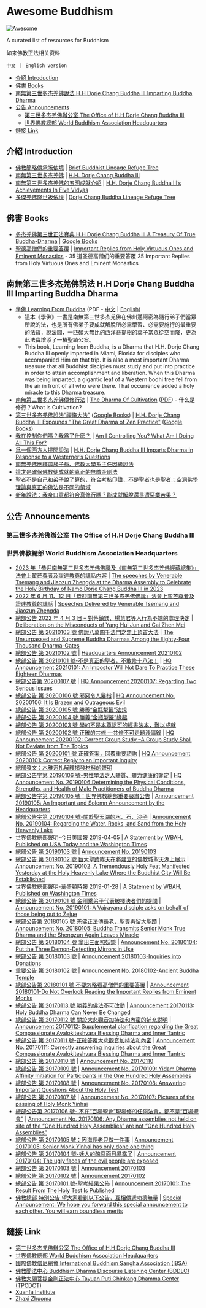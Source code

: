# Awesome Buddhism

[![Awesome](https://awesome.re/badge.svg)](https://awesome.re)

A curated list of resources for Buddhism

如来佛教正法相关资料

`中文 ｜ English version`

- [介紹 Introduction](#介紹-introduction)
- [佛書 Books](#佛書-books)
- [南無第三世多杰羌佛說法 H.H Dorje Chang Buddha III Imparting Buddha Dharma](#南無第三世多杰羌佛說法-hh-dorje-chang-buddha-iii-imparting-buddha-dharma)
- [公告 Announcements](#公告-announcements)
  - [第三世多杰羌佛辦公室 The Office of H.H Dorje Chang Buddha III](#第三世多杰羌佛辦公室-the-office-of-hh-dorje-chang-buddha-iii)
  - [世界佛教總部 World Buddhism Association Headquarters](#世界佛教總部-world-buddhism-association-headquarters)
- [鏈接 Link](#鏈接-link)

## 介紹 Introduction

- [佛教簡略傳承皈依境](https://www.wbahq.org/ch/%e4%bd%9b%e6%95%99%e7%b0%a1%e7%95%a5%e5%82%b3%e6%89%bf%e7%9a%88%e4%be%9d%e5%a2%83/) | [Brief Buddhist Lineage Refuge Tree](https://www.wbahq.org/brief-buddhist-lineage-refuge-tree/)
- [南無第三世多杰羌佛](https://www.wbahq.org/ch/hhdcb3/) | [H.H. Dorje Chang Buddha III](https://www.wbahq.org/fv/)
- [南無第三世多杰羌佛的五明成就介紹](https://www.wbahq.org/ch/fv/) | [H.H. Dorje Chang Buddha III’s
  Achievements In Five Vidyas](https://www.wbahq.org/fv/)
- [多傑羌佛降世皈依境](https://www.wbahq.org/ch/%e5%a4%9a%e6%9d%b0%e7%be%8c%e4%bd%9b%e9%99%8d%e4%b8%96%e7%9a%88%e4%be%9d%e5%a2%83/) | [Dorje Chang Buddha Lineage Refuge Tree](https://www.wbahq.org/dorje-chang-buddha-lineage-refuge-tree/)

## 佛書 Books

- [多杰羌佛第三世正法寶典 H.H Dorje Chang Buddha III A Treasury Of True Buddha-Dharma](https://www.sunmoonlight.org/book.htm) | [Google Books](https://www.google.com.my/books/edition/%E5%A4%9A%E6%9D%B0%E7%BE%8C%E4%BD%9B%E7%AC%AC%E4%B8%89%E4%B8%96%E6%AD%A3%E6%B3%95%E5%AF%B6%E5%85%B8_H_H_Do/ScP1DwAAQBAJ?gbpv=1)
- [聖德高僧們的重要答覆](https://www.wbahq.org/ch/35-answers/) | [Important Replies from Holy Virtuous Ones and Eminent Monastics](https://www.wbahq.org/35-answers/) - 35 道圣德高僧们的重要答覆 35 Important Replies from Holy Virtuous Ones and Eminent Monastics

## 南無第三世多杰羌佛說法 H.H Dorje Chang Buddha III Imparting Buddha Dharma

- [學佛 Learning From Buddha](https://www.hhdcb3office.org/html/information/learningfrombuddha.html) (PDF - [中文](https://www.hhdcb3office.org/pdf/Information/LearningfromBuddhaFINALVersionCH.pdf) | [English](https://www.hhdcb3office.org/pdf/Information/LearningfromBuddhaFINALVersionEN.pdf))
  - 這本《學佛》一書是南無第三世多杰羌佛在佛州邁阿密為隨行弟子們當眾所說的法，也是所有佛弟子要成就解脫所必需學習、必需要施行的最重要的法寶，說法間，一匹碩大無比的西洋菩提樹的葉子當眾從空而降，更為此法寶增添了一樁聖蹟公案。
  - This book, Learning from Buddha, is a Dharma that H.H. Dorje Chang Buddha III openly imparted in Miami, Florida for disciples who accompanied Him on that trip. It is also a most important Dharma treasure that all Buddhist disciples must study and put into practice in order to attain accomplishment and liberation. When this Dharma was being imparted, a gigantic leaf of a Western bodhi tree fell from the air in front of all who were there. That occurrence added a holy miracle to this Dharma treasure.
- [南無第三世多杰羌佛傳修行法](https://www.wbahq.org/ch/dharma-discourses/sf-cultivation/) | [The Dharma Of Cultivation](https://www.wbahq.org/dharma-discourses/dharma-of-cultivation/) ([PDF](http://www.wbahq.org/wp-content/uploads/2020/10/What_is_Cultivation_20201014.pdf)) - 什么是修行？What is Cultivation?
- [第三世多杰羌佛說法“禪脩大法”](https://www.hhdcb3office.org/html/information/announcement_no40_2013_12_04.html) ([Google Books](https://www.google.com.my/books/edition/%E7%AC%AC%E4%B8%89%E4%B8%96%E5%A4%9A%E6%9D%B0%E7%BE%8C%E4%BD%9B%E8%AA%AA%E6%B3%95%E7%A6%AA%E4%BF%AE%E5%A4%A7%E6%B3%95/sO_xDwAAQBAJ?hl=en&gbpv=1&dq=inauthor:%22%E7%AC%AC%E4%B8%89%E4%B8%96%E5%A4%9A%E6%9D%B0%E7%BE%8C%E4%BD%9B%EF%BC%88H.H.+DORJE+CHANG+BUDDHA+III%EF%BC%89%22&printsec=frontcover)) | [H.H. Dorje Chang Buddha III Expounds "The Great Dharma of Zen Practice"](https://www.hhdcb3office.org/html/information/announcement_no40_e_2013_12_04.html) ([Google Books](https://www.google.com.my/books/edition/%E7%AC%AC%E4%B8%89%E4%B8%96%E5%A4%9A%E6%9D%B0%E7%BE%8C%E4%BD%9B%E8%AA%AA%E6%B3%95%E7%A6%AA%E4%BF%AE%E5%A4%A7%E6%B3%95/sO_xDwAAQBAJ?hl=en&gbpv=1&dq=inauthor:%22%E7%AC%AC%E4%B8%89%E4%B8%96%E5%A4%9A%E6%9D%B0%E7%BE%8C%E4%BD%9B%EF%BC%88H.H.+DORJE+CHANG+BUDDHA+III%EF%BC%89%22&printsec=frontcover))
- [我在控制你們嗎？我爲了什麽？](https://www.hhdcb3office.org/html/information/05212022.html) | [Am I Controlling You? What Am I Doing All This For?](https://www.hhdcb3office.org/html/information/05212022_e.html)
- [爲一個西方人提問說法](https://www.hhdcb3office.org/html/information/05202022.html) | [H.H. Dorje Chang Buddha III Imparts Dharma in Response to a Westerner’s Questions](https://www.hhdcb3office.org/html/information/05202022_e.html)
- [南無羌佛應釋迦族子孫、佛教大學系主任因緣說法](https://www.hhdcb3office.org/html/information/05012021.html)
- [這才是確保佛教徒成就的真正的無敵金剛法](https://www.hhdcb3office.org/html/information/02182021.html)
- [聖者不是自己和弟子說了算的，符合考核印證，不是聖者也是聖者；空洞佛學理論與真正的佛法是不同的領域](https://www.hhdcb3office.org/html/information/01192021.html)
- [新年說法：我身口意都符合真修行嗎？能成就解脫還是遭惡業苦果？](https://www.hhdcb3office.org/html/information/01012021.html)

## 公告 Announcements

### 第三世多杰羌佛辦公室 The Office of H.H Dorje Chang Buddha III

### 世界佛教總部 World Buddhism Association Headquarters

- [2023 年「恭迎南無第三世多杰羌佛佛誕及《南無第三世多杰羌佛經藏總集》」法會上翟芒尊者及證達教尊的講話内容](https://www.wbahq.org/ch/hq-announcements/202306300701-speech/) | [The speeches by Venerable Tsemang and Jiaozun Zhengda at the Dharma Assembly to Celebrate the Holy Birthday of Namo Dorje Chang Buddha III in 2023](https://www.wbahq.org/hq-announcements/hqa-2023-07/)
- [2022 年 6 月 11、12 日「恭迎南無第三世多杰羌佛佛誕」法會上翟芒尊者及證達教尊的講話](https://www.wbahq.org/ch/hq-announcements/hmt-20220614/) | [Speeches Delivered by Venerable Tsemang and Jiaozun Zhengda
  ](https://www.wbahq.org/hq-announcements/hmt-20220614/)
- [總部公告 2022 年 4 月 3 日 – 對蔡鎮鎂、楊慧君等人行為不端的處理決定](https://www.wbahq.org/ch/hq-announcements/a2022-04-03/) | [Deliberation on the Misconducts of Yang Hui Jun and Cai Zhen Mei](https://www.wbahq.org/hq-announcements/hqa20220403/)
- [總部公告 第 20210103 號 佛說八萬四千法門之無上頂首大法](https://www.wbahq.org/ch/hq-announcements/a20210103/) | [The Unsurpassed and Supreme Buddha Dharmas Among the Eighty-Four Thousand Dharma-Gates](https://www.wbahq.org/hq-announcements/a20210103/)
- [總部公告 第 20210102 號](https://www.wbahq.org/ch/hq-announcements/a20210102/) | [Headquarters Announcement 20210102](https://www.wbahq.org/hq-announcements/hqa20210102/)
- [總部公告 第 20210101 號-不是真正的聖者，不敢修十八法！](https://www.wbahq.org/ch/hq-announcements/a20210101/) | [HQ Announcement 20210101: An Impostor Will Not Dare To Practice These Eighteen Dharmas](https://www.wbahq.org/hq-announcements/a20210101/)
- [總部公告第 20200107 號](https://www.wbahq.org/ch/hq-announcements/a20200107/) | [HQ Announcement 20200107: Regarding Two Serious Issues](https://www.wbahq.org/hq-announcements/a20200107/)
- [總部公告 第 20200106 號 邪惡令人髮指](https://www.wbahq.org/ch/hq-announcements/a20200106/) | [HQ Announcement No. 20200106: It Is Brazen and Outrageous Evil](https://www.wbahq.org/hq-announcements/a20200106/)
- [總部公告 第 20200105 號 勝義“金瓶掣籤”法規](https://www.wbahq.org/ch/hq-announcements/a20200105/)
- [總部公告 第 20200104 號 勝義“金瓶掣籤”緣起](https://www.wbahq.org/ch/hq-announcements/a20200104/)
- [總部公告 第 20200103 號 學的不是本尊認可的經書法本，難以成就](https://www.wbahq.org/ch/hq-announcements/a20200103/)
- [總部公告 第 20200102 號 正確的共修 —共修不可走題涉偏鋒](https://www.wbahq.org/ch/hq-announcements/a20200101/) | [HQ Announcement 20200102: Correct Group Study –A Group Study Shall Not Deviate from The Topics](https://www.wbahq.org/hq-announcements/a20200102/)
- [總部公告 第 20200101 號 正確答案，回覆重要諮詢](https://www.wbahq.org/ch/hq-announcements/a20200101-2/) | [HQ Announcement 20200101: Correct Reply to an Important Inquiry](https://www.wbahq.org/hq-announcements/a20200101/)
- [總部發文：木雅迥扎解釋揭發材料的聲明](https://www.wbahq.org/ch/hq-announcements/a-fw20191206/)
- [總部公告字第 20190106 號-男性學法之人體質、體力健康的鑒定](https://www.wbahq.org/ch/hq-announcements/hqa20190106/) | [HQ Announcement No. 20190106:Determining the Physical Conditions, Strengths, and Health of Male Practitioners of Buddha Dharma](https://www.wbahq.org/hq-announcements/a20190106/)
- [總部公告字第 20190105 號：世界佛教總部重要嚴肅公告](https://www.wbahq.org/ch/hq-announcements/a20190105/) | [Announcement 20190105: An Important and Solemn Announcement by the Headquarters](https://www.wbahq.org/hq-announcements/a20190105/)
- [總部公告字第 20190104 號-關於聖天湖的水、石、沙子](https://www.wbahq.org/ch/hq-announcements/a20190104/) | [Announcement No. 20190104: Regarding the Water, Rocks, and Sand from the Holy Heavenly Lake](https://www.wbahq.org/hq-announcements/a20190104/)
- [世界佛教總部聲明-今日美國報 2019-04-05](https://www.wbahq.org/ch/hq-announcements/stmt-hq-20190405/) | [A Statement by WBAH, Published on USA Today and the Washington Times](https://www.wbahq.org/hq-announcements/stmt-hq-20190405/)
- [總部公告 第 20190103 號](https://www.wbahq.org/ch/hq-announcements/a20190103/) | [Announcement No. 20190103](https://www.wbahq.org/hq-announcements/a20190103/)
- [總部公告 第 20190102 號 巨大聖蹟昨天在將建立的佛教城聖天湖上展示](https://www.wbahq.org/ch/hq-announcements/a20190102/) | [Announcement No. 20190102: A Tremendously Holy Feat Manifested Yesterday at the Holy Heavenly Lake Where the Buddhist City Will Be Established](https://www.wbahq.org/hq-announcements/a20190102/)
- [世界佛教總部聲明-華盛頓時報 2019-01-28](https://www.wbahq.org/ch/hq-announcements/stmt-hq-20190128/) | [A Statement by WBAH, Published on Washington Times](https://www.wbahq.org/hq-announcements/stmt-hq-20190129/)
- [總部公告 第 20190101 號 金剛乘弟子代表被擇決者們的提問](https://www.wbahq.org/ch/hq-announcements/a20190101/) | [Announcement No. 20190101: A Vajrayana disciple asks on behalf of those being put to Zejue](https://www.wbahq.org/hq-announcements/a20190101/)
- [總部公告第 20180105 號 羌佛正法傳長老，聖尊再留大聖蹟](https://www.wbahq.org/ch/hq-announcements/a20180105/) | [Announcement No. 20180105: Buddha Transmits Senior Monk True Dharma and the Shengzun Again Leaves Miracle](https://www.wbahq.org/hq-announcements/a20180105/)
- [總部公告 第 20180104 號 拿出三面照妖鏡](https://www.wbahq.org/ch/hq-announcements/a20180104/) | [Announcement No. 20180104: Put the Three Demon-Detecting Mirrors in Use](https://www.wbahq.org/hq-announcements/a20180104/)
- [總部公告 第 20180103 號](https://www.wbahq.org/ch/hq-announcements/a20180103/) | [Announcement 20180103-Inquiries into Donations](https://www.wbahq.org/hq-announcements/a20180103/)
- [重要公告 第 20180102 號](https://www.wbahq.org/ch/hq-announcements/a20180102/) | [Announcement No. 20180102-Ancient Buddha Temple](https://www.wbahq.org/hq-announcements/a20180102/)
- [總部公告第 20180101 號 不要忽略看高僧們的重要答覆](https://www.wbahq.org/ch/hq-announcements/a20180101/) | [Announcement 20180101-Do Not Overlook Reading the Important Replies from Eminent Monks](https://www.wbahq.org/hq-announcements/announcement-20180101/)
- [總部公告 第 20170113 號 勝義的佛法不可改動](https://www.wbahq.org/ch/hq-announcements/a20170113/) | [Announcement 20170113: Holy Buddha Dharma Can Never Be Changed](https://www.wbahq.org/hq-announcements/a20170113/)
- [總部公告 第 20170112 號 關於大悲觀音加持法和內密的補充説明](https://www.wbahq.org/ch/hq-announcements/a20170112/) | [Announcement 20170112: Supplemental clarification regarding the Great Compassionate Avalokiteshvara Blessing Dharma and Inner Tantric](https://www.wbahq.org/hq-announcements/a20170112/)
- [總部公告 第 20170111 號-正確答覆大悲觀音加持法和內密](https://www.wbahq.org/ch/hq-announcements/a20170111/) | [Announcement No. 20170111: Correctly answering inquiries about the Great Compassionate Avalokiteshvara Blessing Dharma and Inner Tantric](https://www.wbahq.org/hq-announcements/a20170111/)
- [總部公告 第 20170110 號](https://www.wbahq.org/ch/hq-announcements/a20170110/) | [Announcement No. 20170110](https://www.wbahq.org/hq-announcements/a20170110/)
- [總部公告 第 20170109 號](https://www.wbahq.org/ch/hq-announcements/a20170109/) | [Announcement No. 20170109: Yidam Dharma Affinity Initiation for Participants in the One Hundred Holy Assemblies](https://www.wbahq.org/hq-announcements/a20170109/)
- [總部公告 第 20170108 號](https://www.wbahq.org/ch/hq-announcements/a20170108/) | [Announcement No. 20170108: Answering Important Questions About the Holy Test](https://www.wbahq.org/hq-announcements/a20170108/)
- [總部公告 第 20170107 號](https://www.wbahq.org/ch/hq-announcements/a20170107/) | [Announcement No. 20170107: Pictures of the passing of Holy Monk Yinhai](https://www.wbahq.org/hq-announcements/a20170107/)
- [總部公告第 20170106 號- 不在“百場聖會”現場修的任何法會，都不是“百場聖會”](https://www.wbahq.org/ch/hq-announcements/a20170106/) | [Announcement No. 20170106: Any Dharma assemblies not held on site of the “One Hundred Holy Assemblies” are not “One Hundred Holy Assemblies”](https://www.wbahq.org/ch/hq-announcements/a20170106/)
- [總部公告 第 20170105 號：因海長老只做一件事](https://www.wbahq.org/ch/hq-announcements/a20170105/) | [Announcement 20170105: Senior Monk Yinhai has only done one thing](https://www.wbahq.org/hq-announcements/a20170105/)
- [總部公告 第 20170104 號-妖人的醜惡面目暴露了](https://www.wbahq.org/ch/hq-announcements/a20170104/) | [Announcement 20170104: The ugly faces of the evil people are exposed](https://www.wbahq.org/hq-announcements/a20170104/)
- [總部公告 第 20170103 號](https://www.wbahq.org/ch/hq-announcements/a20170103/) | [Announcement 20170103](https://www.wbahq.org/hq-announcements/a20170103/)
- [總部公告 第 20170102 號](https://www.wbahq.org/ch/hq-announcements/a20170102/) | [Announcement 20170102](https://www.wbahq.org/hq-announcements/a20170102/)
- [總部公告 第 20170101 號-聖考結果公佈](https://www.wbahq.org/ch/hq-announcements/a20170101/) | [Announcement 20170101: The Result From The Holy Test Is Published](https://www.wbahq.org/hq-announcements/a20170101/)
- [佛教總部 特別公告 望大家看到以下公告，互相傳遞功德無量](https://www.wbahq.org/ch/hq-announcements/a20161211sp/) | [Special Announcement: We hope you forward this special announcement to each other. You will earn boundless merits](https://www.wbahq.org/hq-announcements/spa20161211/)

## 鏈接 Link

- [第三世多杰羌佛辦公室 The Office of H.H Dorje Chang Buddha III](https://www.hhdcb3office.org/)
- [世界佛教總部 World Buddhism Association Headquarters](https://www.wbahq.org/)
- [國際佛教僧尼總會 International Buddhism Sangha Association (IBSA)](https://ibsahq.org/)
- [佛教聞法中心 Buddhism Dharma Discourse Listening Center (BDDLC)](https://www.bddlc.org)
- [佛教大願菩提金剛正法中心 Tayuan Puti Chinkang Dhamma Center (TPCDCT)](https://www.tpcdct.org/)
- [Xuanfa Institute](https://xuanfa.net/)
- [Zhaxi Zhuoma](https://www.zhaxizhuoma.org/)
